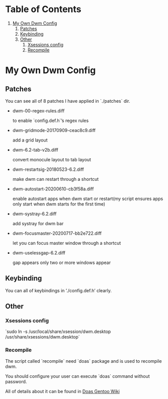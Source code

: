 
# Table of Contents

1.  [My Own Dwm Config](#org04eba78)
    1.  [Patches](#orgb2a561c)
    2.  [Keybinding](#orgcd297ca)
    3.  [Other](#orgaf90d04)
        1.  [Xsessions config](#org9bb9bb5)
        2.  [Recompile](#orgbb6e95d)



<a id="org04eba78"></a>

# My Own Dwm Config


<a id="orgb2a561c"></a>

## Patches

You can see all of 8 patches I have applied in \`./patches\` dir.

-   dwm-00-regex-rules.diff
    
    to enable \`config.def.h\`&rsquo;s regex rules

-   dwm-gridmode-20170909-ceac8c9.diff
    
    add a grid layout

-   dwm-6.2-tab-v2b.diff
    
    convert monocule layout to tab layout

-   dwm-restartsig-20180523-6.2.diff
    
    make dwm can restart through a shortcut

-   dwm-autostart-20200610-cb3f58a.diff
    
    enable autostart apps when dwm start or restart(my script ensures apps only start when dwm starts for the first time)

-   dwm-systray-6.2.diff
    
    add systray for dwm bar

-   dwm-focusmaster-20200717-bb2e722.diff
    
    let you can focus master window through a shortcut

-   dwm-uselessgap-6.2.diff
    
    gap appears only two or more windows appear


<a id="orgcd297ca"></a>

## Keybinding

You can all of keybindings in &rsquo;./config.def.h&rsquo; clearly.


<a id="orgaf90d04"></a>

## Other


<a id="org9bb9bb5"></a>

### Xsessions config

\`sudo ln -s /usr/local/share/xsession/dwm.desktop /usr/share/xsessions/dwm.desktop\`


<a id="orgbb6e95d"></a>

### Recompile

The script called \`recompile\` need \`doas\` package and is used to recompile dwm.

You should configure your user can execute \`doas\` command without password.

All of details about it can be found in [Doas Gentoo Wiki](https://wiki.gentoo.org/wiki/Doas)

